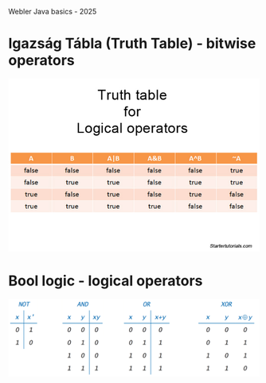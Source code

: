 Webler Java basics - 2025

# Igazság Tábla (Truth Table) - bitwise operators

![img.png](src/main/resources/static/truth.png)

# Bool logic - logical operators

![img.png](src/main/resources/static/bool.png)